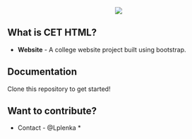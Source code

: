 <p align="center">
  <a href="http://cet.edu.in">
    <img src="http://i.imgur.com/p827li6.png">
  </a>
</p>


## What is CET HTML?

- **Website** - A college website project built using bootstrap.

## Documentation

Clone this repository to get started!

## Want to contribute?

* Contact - @Lplenka *

